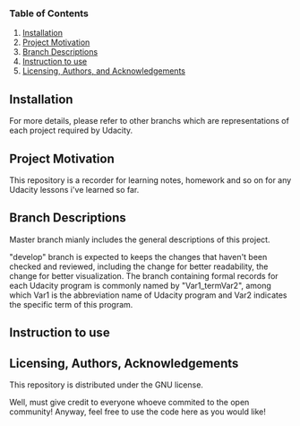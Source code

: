 ### Table of Contents

1. [Installation](#installation)
2. [Project Motivation](#motivation)
3. [Branch Descriptions](#branch)
4. [Instruction to use](#instructions)
5. [Licensing, Authors, and Acknowledgements](#licensing)

## Installation <a name="installation"></a>

For more details, please refer to other branchs which are representations of each project required by Udacity.

## Project Motivation<a name="motivation"></a>

This repository is a recorder for learning notes, homework and so on for any Udacity lessons i've learned so far.

## Branch Descriptions <a name="branch"></a>

Master branch mianly includes the general descriptions of this project.

"develop" branch is expected to keeps the changes that haven't been checked and reviewed, including the change for better readability, the change for better visualization. The branch containing formal records for each Udacity program is commonly named by "Var1_termVar2", among which Var1 is the abbreviation name of Udacity program and Var2 indicates the specific term of this program. 

## Instruction to use<a name="instructions"></a>

## Licensing, Authors, Acknowledgements<a name="licensing"></a>

This repository is distributed under the GNU license.

Well, must give credit to everyone whoeve commited to the open community! Anyway, feel free to use the code here as you would like!

